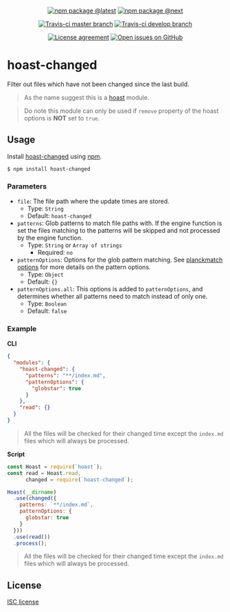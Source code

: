 <div align="center">
  
  [![npm package @latest](https://img.shields.io/npm/v/hoast-changed.svg?label=npm@latest&style=flat-square&maxAge=3600)](https://npmjs.com/package/hoast-changed)
  [![npm package @next](https://img.shields.io/npm/v/hoast-changed/next.svg?label=npm@next&style=flat-square&maxAge=3600)](https://npmjs.com/package/hoast-changed/v/next)
  
  [![Travis-ci master branch](https://img.shields.io/travis-ci/hoast/hoast-changed.svg?label=travis/master&branch=master&style=flat-square&maxAge=3600)](https://travis-ci.org/hoast/hoast-changed)
  [![Travis-ci develop branch](https://img.shields.io/travis-ci/hoast/hoast-changed.svg?label=travis/develop&branch=develop&style=flat-square&maxAge=3600)](https://travis-ci.org/hoast/hoast-changed)
  
  [![License agreement](https://img.shields.io/github/license/hoast/hoast-changed.svg?style=flat-square&maxAge=86400)](https://github.com/hoast/hoast-changed/blob/master/LICENSE)
  [![Open issues on GitHub](https://img.shields.io/github/issues/hoast/hoast-changed.svg?style=flat-square&maxAge=86400)](https://github.com/hoast/hoast-changed/issues)
  
</div>

# hoast-changed

Filter out files which have not been changed since the last build.

> As the name suggest this is a [hoast](https://github.com/hoast/hoast#readme) module.

> Do note this module can only be used if `remove` property of the hoast options is **NOT** set to `true`.

## Usage

Install [hoast-changed](https://npmjs.com/package/hoast-changed) using [npm](https://npmjs.com).

```
$ npm install hoast-changed
```

### Parameters

* `file`: The file path where the update times are stored.
  * Type: `String`
  * Default: `hoast-changed`
* `patterns`: Glob patterns to match file paths with. If the engine function is set the files matching to the patterns will be skipped and not processed by the engine function.
  * Type: `String` or `Array of strings`
	* Required: `no`
* `patternOptions`: Options for the glob pattern matching. See [planckmatch options](https://github.com/redkenrok/node-planckmatch#options) for more details on the pattern options.
  * Type: `Object`
  * Default: `{}`
* `patternOptions.all`: This options is added to `patternOptions`, and determines whether all patterns need to match instead of only one.
  * Type: `Boolean`
  * Default: `false`

### Example

**CLI**

```json
{
  "modules": {
    "hoast-changed": {
      "patterns": "**/index.md",
      "patternOptions": {
        "globstar": true
      }
    },
    "read": {}
  }
}
```

> All the files will be checked for their changed time except the `index.md` files which will always be processed.

**Script**

```javascript
const Hoast = require(`hoast`);
const read = Hoast.read,
      changed = require(`hoast-changed`);

Hoast(__dirname)
  .use(changed({
    patterns: `**/index.md`,
    patternOptions: {
      globstar: true
    }
  }))
  .use(read())
  .process();
```

> All the files will be checked for their changed time except the `index.md` files which will always be processed.

## License

[ISC license](https://github.com/hoast/hoast-changed/blob/master/LICENSE)